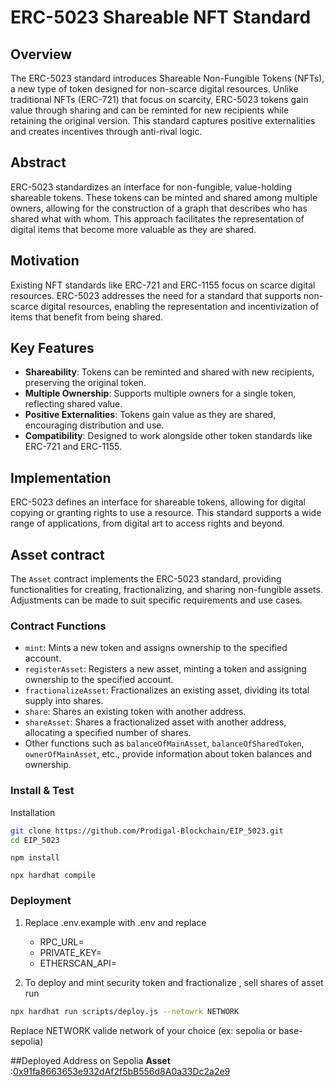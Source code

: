 # ERC-5023 Shareable NFT Standard

## Overview

The ERC-5023 standard introduces Shareable Non-Fungible Tokens (NFTs), a new type of token designed for non-scarce digital resources. Unlike traditional NFTs (ERC-721) that focus on scarcity, ERC-5023 tokens gain value through sharing and can be reminted for new recipients while retaining the original version. This standard captures positive externalities and creates incentives through anti-rival logic.

## Abstract

ERC-5023 standardizes an interface for non-fungible, value-holding shareable tokens. These tokens can be minted and shared among multiple owners, allowing for the construction of a graph that describes who has shared what with whom. This approach facilitates the representation of digital items that become more valuable as they are shared.

## Motivation

Existing NFT standards like ERC-721 and ERC-1155 focus on scarce digital resources. ERC-5023 addresses the need for a standard that supports non-scarce digital resources, enabling the representation and incentivization of items that benefit from being shared.

## Key Features

- **Shareability**: Tokens can be reminted and shared with new recipients, preserving the original token.
- **Multiple Ownership**: Supports multiple owners for a single token, reflecting shared value.
- **Positive Externalities**: Tokens gain value as they are shared, encouraging distribution and use.
- **Compatibility**: Designed to work alongside other token standards like ERC-721 and ERC-1155.

## Implementation

ERC-5023 defines an interface for shareable tokens, allowing for digital copying or granting rights to use a resource. This standard supports a wide range of applications, from digital art to access rights and beyond.

## Asset contract

The `Asset` contract implements the ERC-5023 standard, providing functionalities for creating, fractionalizing, and sharing non-fungible assets. Adjustments can be made to suit specific requirements and use cases.

### Contract Functions

- `mint`: Mints a new token and assigns ownership to the specified account.
- `registerAsset`: Registers a new asset, minting a token and assigning ownership to the specified account.
- `fractionalizeAsset`: Fractionalizes an existing asset, dividing its total supply into shares.
- `share`: Shares an existing token with another address.
- `shareAsset`: Shares a fractionalized asset with another address, allocating a specified number of shares.
- Other functions such as `balanceOfMainAsset`, `balanceOfSharedToken`, `ownerOfMainAsset`, etc., provide information about token balances and ownership.

### Install & Test

Installation

```bash
git clone https://github.com/Prodigal-Blockchain/EIP_5023.git
cd EIP_5023
```

```
npm install
```

```
npx hardhat compile
```

### Deployment

1. Replace .env.example with .env and replace

   - RPC_URL=
   - PRIVATE_KEY=
   - ETHERSCAN_API=

2. To deploy and mint security token and fractionalize , sell shares of asset run

```sh
npx hardhat run scripts/deploy.js --netowrk NETWORK
```

Replace NETWORK valide network of your choice (ex: sepolia or base-sepolia)

##Deployed Address on Sepolia
**Asset** :[0x91fa8663653e932dAf2f5bB556d8A0a33Dc2a2e9](https://sepolia.etherscan.io/address/0x91fa8663653e932dAf2f5bB556d8A0a33Dc2a2e9)
